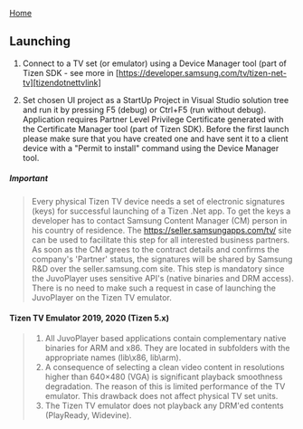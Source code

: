 [Home](../README.md)

## Launching 

1. Connect to a TV set (or emulator) using a Device Manager tool (part of Tizen SDK - see more in [https://developer.samsung.com/tv/tizen-net-tv][tizendotnettvlink]

[tizendotnettvlink]: https://developer.samsung.com/tv/tizen-net-tv 

2. Set chosen UI project as a StartUp Project in Visual Studio solution tree and run it by pressing F5 (debug) or Ctrl+F5 (run without debug). Application requires Partner Level Privilege Certificate generated with the Certificate Manager tool (part of Tizen SDK). Before the first launch please make sure that you have created one and have sent it to a client device with a "Permit to install" command using the Device Manager tool.

##### Important
> Every physical Tizen TV device needs a set of electronic signatures (keys) for successful launching of a Tizen .Net app. To get the keys a developer has to contact Samsung Content Manager (CM) person in his country of residence. The https://seller.samsungapps.com/tv/ site can be used to facilitate this step for all interested business partners. As soon as the CM agrees to the contract details and confirms the company's 'Partner' status, the signatures will be shared by Samsung R&D over the seller.samsung.com site. This step is mandatory since the JuvoPlayer uses sensitive API's (native binaries and DRM access). There is no need to make such a request in case of launching the JuvoPlayer on the Tizen TV emulator. 

#### Tizen TV Emulator 2019, 2020 (Tizen 5.x) 
 
  > 1. All JuvoPlayer based applications contain complementary native binaries for ARM and x86. They are located in subfolders with the appropriate names (lib\x86, lib\arm).
  > 2. A consequence of selecting a clean video content in resolutions higher than 640×480 (VGA) is significant playback smoothness degradation. The reason of this is limited performance of the TV emulator. This drawback does not affect physical TV set units.
  > 3. The Tizen TV emulator does not playback any DRM'ed contents (PlayReady, Widevine).